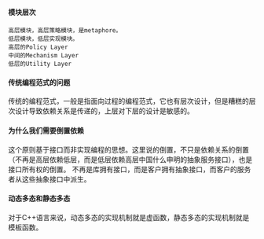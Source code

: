 #### 模块层次
```
高层模块，高层策略模块，是metaphore。
低层模块，低层实现模块。
高层的Policy Layer
中间的Mechanism Layer
低层的Utility Layer
````

#### 传统编程范式的问题
传统的编程范式，一般是指面向过程的编程范式，它也有层次设计，但是糟糕的层次设计导致依赖关系是传递的，上层对下层的设计是敏感的。

#### 为什么我们需要倒置依赖
这个原则基于接口而非实现编程的思想。这里说的倒置，不只是依赖关系的倒置（不再是高层依赖低层，而是低层依赖高层中国什么申明的抽象服务接口），也是接口所有权的倒置。
不再是库拥有接口，而是客户拥有抽象接口，而客户的服务者从这些抽象接口中派生。

#### 动态多态和静态多态
对于C++语言来说，动态多态的实现机制就是虚函数，静态多态的实现机制就是模板函数。
